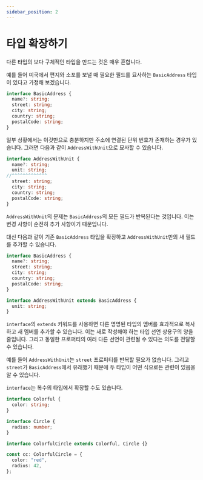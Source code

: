 ```yaml
---
sidebar_position: 2
---
```


# 타입 확장하기

다른 타입의 보다 구체적인 타입을 만드는 것은 매우 흔합니다.

예를 들어 미국에서 편지와 소포를 보낼 때 필요한 필드를 묘사하는 `BasicAddress` 타입이 있다고 가정해 보겠습니다.

```ts twoslash
interface BasicAddress {
  name?: string;
  street: string;
  city: string;
  country: string;
  postalCode: string;
}
```

일부 상황에서는 이것만으로 충분하지만 주소에 연결된 단위 번호가 존재하는 경우가 있습니다. 그러면 다음과 같이 `AddressWithUnit`으로 묘사할 수 있습니다.

```ts twoslash
interface AddressWithUnit {
  name?: string;
  unit: string;
//^^^^^^^^^^^^^
  street: string;
  city: string;
  country: string;
  postalCode: string;
}
```

`AddressWithUnit`의 문제는 `BasicAddress`의 모든 필드가 반복된다는 것입니다. 이는 변경 사항이 순전히 추가 사항이기 때문입니다.

대신 다음과 같이 기존 `BasicAddress` 타입을 확장하고 `AddressWithUnit`만의 새 필드를 추가할 수 있습니다.

```ts twoslash
interface BasicAddress {
  name?: string;
  street: string;
  city: string;
  country: string;
  postalCode: string;
}

interface AddressWithUnit extends BasicAddress {
  unit: string;
}
```

`interface`의 `extends` 키워드를 사용하면 다른 명명된 타입의 멤버를 효과적으로 복사하고 새 멤버를 추가할 수 있습니다. 이는 새로 작성해야 하는 타입 선언 상용구의 양을 줄입니다. 그리고 동일한 프로퍼티의 여러 다른 선언이 관련될 수 있다는 의도를 전달할 수 있습니다.

예를 들어 `AddressWithUnit`는 `street` 프로퍼티를 반복할 필요가 없습니다. 그리고 `street`가 `BasicAddress`에서 유래했기 때문에 두 타입이 어떤 식으로든 관련이 있음을 알 수 있습니다.

`interface`는 복수의 타입에서 확장할 수도 있습니다.

```ts twoslash
interface Colorful {
  color: string;
}

interface Circle {
  radius: number;
}

interface ColorfulCircle extends Colorful, Circle {}

const cc: ColorfulCircle = {
  color: "red",
  radius: 42,
};
```
